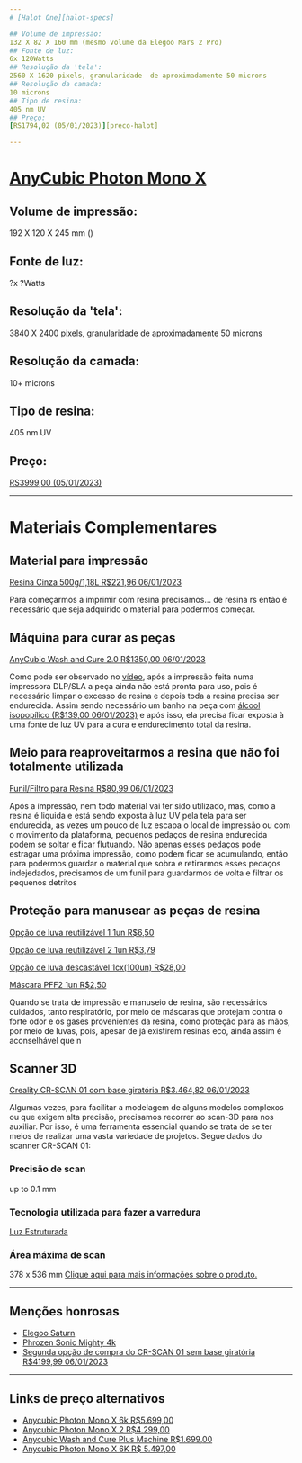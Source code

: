 ```yaml
---
# [Halot One][halot-specs]

## Volume de impressão:
132 X 82 X 160 mm (mesmo volume da Elegoo Mars 2 Pro)
## Fonte de luz:
6x 120Watts
## Resolução da 'tela':
2560 X 1620 pixels, granularidade  de aproximadamente 50 microns
## Resolução da camada:
10 microns
## Tipo de resina:
405 nm UV
## Preço:
[RS1794,02 (05/01/2023)][preco-halot]

---
```

# [AnyCubic Photon Mono X][photon-mono-x-specs]

## Volume de impressão:
192 X 120 X 245 mm ()
## Fonte de luz:
?x ?Watts
## Resolução da 'tela':
3840 X 2400 pixels, granularidade  de aproximadamente 50 microns
## Resolução da camada:
10+ microns
## Tipo de resina:
405 nm UV
## Preço:
[RS3999,00 (05/01/2023)][preco-photon-mono-x]

---
# Materiais Complementares


## Material para impressão
[Resina Cinza 500g/1,18L R$221,96 06/01/2023][preco-resina]

Para começarmos a imprimir com resina precisamos... de resina rs então é necessário que seja adquirido o material para podermos começar.

## Máquina para curar as peças
[AnyCubic Wash and Cure 2.0 R$1350,00 06/01/2023][preco-wash-and-cure]

Como pode ser observado no [vídeo][impressao-resina-specs], após a impressão feita numa impressora DLP/SLA a peça ainda não está pronta para uso, pois é necessário limpar o excesso de resina e depois toda a resina precisa ser endurecida. Assim sendo necessário um banho na peça com [álcool isopopílico (R$139,00 06/01/2023)][preco-alcool-iso] e após isso, ela precisa ficar exposta à uma fonte de luz UV para a cura e endurecimento total da resina.

## Meio para reaproveitarmos a resina que não foi totalmente utilizada
[Funil/Filtro para Resina R$80,99 06/01/2023][preco-funil-filtro]

Após a impressão, nem todo material vai ter sido utilizado, mas, como a resina é liquida e está sendo exposta à luz UV pela tela para ser endurecida, as vezes um pouco de luz escapa o local de impressão ou com o movimento da plataforma, pequenos pedaços de resina endurecida podem se soltar e ficar flutuando. Não apenas esses pedaços pode estragar uma próxima impressão, como podem ficar se acumulando, então para podermos guardar o material que sobra e retirarmos esses pedaços indejedados, precisamos de um funil para guardarmos de volta e filtrar os pequenos detritos

## Proteção para manusear as peças de resina
[Opção de luva reutilizável 1 1un R$6,50][preco-luva-1]

[Opção de luva reutilizável 2 1un R$3,79][preco-luva-2]

[Opção de luva descastável 1cx(100un) R$28,00][preco-luva-3]

[Máscara PFF2 1un R$2,50][preco-mascara]

Quando se trata de impressão e manuseio de resina, são necessários cuidados, tanto respiratório, por meio de máscaras que protejam contra o forte odor e os gases provenientes da resina, como proteção para as mãos, por meio de luvas, pois, apesar de já existirem resinas eco, ainda assim é aconselhável que n

## Scanner 3D
[Creality CR-SCAN 01 com base giratória R$3.464,82 06/01/2023][preco-cr-01]

Algumas vezes, para facilitar a modelagem de alguns modelos complexos ou que exigem alta precisão, precisamos recorrer ao scan-3D para nos auxiliar. Por isso, é uma ferramenta essencial quando se trata de se ter meios de realizar uma vasta variedade de projetos.
Segue dados do scanner CR-SCAN 01:

### Precisão de scan

up to 0.1 mm

### Tecnologia utilizada para fazer a varredura

[Luz Estruturada][luz-estruct]

### Área máxima de scan

378 x 536 mm
[Clique aqui para mais informações sobre o produto.][cr-01-specs]


---
## Menções honrosas
- [Elegoo Saturn][elegoo-saturn-specs]
- [Phrozen Sonic Mighty 4k][sonic-mighty-specs]
- [Segunda opção de compra do CR-SCAN 01 sem base giratória R$4199,99 06/01/2023][preco-cr-01-2]

---
## Links de preço alternativos
- [Anycubic Photon Mono X 6k R$5.699,00][preco1-photon-mono-x]
- [Anycubic Photon Mono X 2 R$4.299,00][preco2-photon-mono-x]
- [Anycubic Wash and Cure Plus Machine R$1.699,00][preco1-wash-and-cure]
- [Anycubic Photon Mono X 6K R$ 5.497,00][preco3-photon-mono-x]


[halot-specs]: https://all3dp.com/1/creality-halot-one-review-3d-printer-specs/
[preco-halot]: https://www.amazon.com.br/Impressora-Creality-RESINA-Halot-One-CL-60/dp/B09733ZZ13?__mk_pt_BR=%C3%85M%C3%85%C5%BD%C3%95%C3%91&crid=25NPO17M9AWC1&dchild=1&keywords=impressora+3d&qid=1631011144&s=computers&sprefix=Impressora+3,computers,337&sr=1-49&ufe=app_do:amzn1.fos.25548f35-0de7-44b3-b28e-0f56f3f96147&linkCode=sl1&tag=ricardoquecri-20&linkId=fba445097b2883ce6b78431a8d9c4797&language=pt_BR&ref_=as_li_ss_tl
[photon-mono-x-specs]: https://all3dp.com/1/anycubic-photon-mono-x-review-3d-printer-specs-2/
[preco-photon-mono-x]: https://produto.mercadolivre.com.br/MLB-1834871609-impressora-3d-anycubic-photon-mono-x-pronta-entrega-brasil-_JM?matt_tool=76735400&matt_word=&matt_source=google&matt_campaign_id=14303413823&matt_ad_group_id=125984298877&matt_match_type=&matt_network=g&matt_device=c&matt_creative=539354957013&matt_keyword=&matt_ad_position=&matt_ad_type=pla&matt_merchant_id=564247928&matt_product_id=MLB1834871609&matt_product_partition_id=1801766537504&matt_target_id=pla-1801766537504&gclid=CjwKCAiAh9qdBhAOEiwAvxIokwmHIo2L0QkvYrkam1kD3erxmODiXvwSmJsMJNCHYuzXNhTa1oDIoBoCl7sQAvD_BwE
[preco-wash-and-cure]: https://www.amazon.com.br/Anycubic-Wash-and-Cure-2-0/dp/B08JCSSTD5/ref=d_pd_day0_sccl_2_9/130-4263357-2179723?pd_rd_w=dHSOc&content-id=amzn1.sym.f8fbb395-09a0-46a4-a17c-8f7cd5155e6a&pf_rd_p=f8fbb395-09a0-46a4-a17c-8f7cd5155e6a&pf_rd_r=AMB5R0ERM2BANG7MQR4A&pd_rd_wg=yuXSf&pd_rd_r=b0f0ec54-da93-4b15-bb39-dc50a9956138&pd_rd_i=B08JCSSTD5&psc=1
[impressao-resina-specs]: https://www.youtube.com/watch?v=eZ0C7kOZ9lM&ab_channel=3DPrintAcademy-Impress%C3%A3o3DProeMaker
[preco-alcool-iso]: https://www.amazon.com.br/dp/B0BG6CSJ2W/ref=sspa_dk_detail_4?psc=1p13NParams&sp_csd=d2lkZ2V0TmFtZT1zcF9kZXRhaWwy&spLa=ZW5jcnlwdGVkUXVhbGlmaWVyPUEyMzk3U1ROTVZGV1lLJmVuY3J5cHRlZElkPUEwNDQzNzEzMk9KNDM2WUpJVTRBSyZlbmNyeXB0ZWRBZElkPUExMDM5NjQ3MlhWT0pRTjkySDAyTyZ3aWRnZXROYW1lPXNwX2RldGFpbDImYWN0aW9uPWNsaWNrUmVkaXJlY3QmZG9Ob3RMb2dDbGljaz10cnVl
[preco-resina]: https://www.amazon.com.br/Resina-3D-para-Impressora-Cinza/dp/B097TSB8CM/ref=d_pd_sbs_sccl_3_1/130-4263357-2179723?pd_rd_w=zOjP3&content-id=amzn1.sym.d5ffa5eb-c14b-4098-a3c1-e33e4cc20b5c&pf_rd_p=d5ffa5eb-c14b-4098-a3c1-e33e4cc20b5c&pf_rd_r=9KQ8NRMR9A2ZV65B21YP&pd_rd_wg=EaVcZ&pd_rd_r=aaa2e5d5-dd5c-4d7c-a19b-805529195f56&pd_rd_i=B097TSB8CM&th=1
[preco-funil-filtro]: https://www.amazon.com.br/inoxid%C3%A1vel-Sovol-filtro-l%C3%ADquido-impress%C3%A3o/dp/B094JD7T7V/ref=d_pd_day0_sccl_2_1/130-4263357-2179723?pd_rd_w=dHSOc&content-id=amzn1.sym.f8fbb395-09a0-46a4-a17c-8f7cd5155e6a&pf_rd_p=f8fbb395-09a0-46a4-a17c-8f7cd5155e6a&pf_rd_r=AMB5R0ERM2BANG7MQR4A&pd_rd_wg=yuXSf&pd_rd_r=b0f0ec54-da93-4b15-bb39-dc50a9956138&pd_rd_i=B094JD7T7V&psc=1
[elegoo-saturn-specs]: https://all3dp.com/1/elegoo-saturn-review-the-specs/
[sonic-mighty-specs]: https://all3dp.com/1/phrozen-sonic-mighty-4k-review-3d-printer-specs/
[preco-cr-01]: https://br.banggood.com/Creality-3D-CR-SCAN-01-Portable-536x378mm-Scanning-Area-with-3D-Scanner-Basic-or-Standard-Version-Support-Multiple-Scan-Modes-or-Powerful-Model-Processing-Method-p-1834481.html?imageAb=1&p=QG080417015390201712&utm_campaign=17015390&utm_content=2635&akmClientCountry=BR&a=1673021136.5642&akmClientCountry=BR&cur_warehouse=CN
[cr-01-specs]: https://all3dp.com/1/best-3d-scanner-diy-handheld-app-software/#creality-cr-scan-01
[luz-estruct]: https://en.wikipedia.org/wiki/Structured-light_3D_scanner
[preco-cr-01-2]: https://www.kabum.com.br/produto/275878/scanner-3d-creality-cr-scan-01-3d-upgrade-com-tripe-usb-10fps-branco-4008050016?gclid=EAIaIQobChMI_Mng0KSz_AIVkUFIAB0cCwmBEAQYASABEgIwxvD_BwE
[preco-luva-1]: https://www.episonline.com.br/luva-de-latex-com-forro-em-verniz-silver-standard-amarela-volk-lv-verniz-st-am-volk-p3774?pp=/40.793/
[preco-luva-2]: https://www.episonline.com.br/luva-flextactil-danny-preta-tricotada-com-banho-pu-p5591?pp=/40.793/
[preco-luva-3]: https://www.episonline.com.br/luva-sensivolk-soft-nitrilico-sem-po-azul-volk-lv-sensivolk-soft-az-volk-p3979?pp=/40.793/
[preco-mascara]: https://www.episonline.com.br/mascara-pff2-sem-valvula-pro-agro-delta-plus-1870-1-p4449
[preco1-photon-mono-x]: https://www.slim3d.com.br/produtos/anycubic-photon-mono-x-6k/
[preco2-photon-mono-x]: https://www.slim3d.com.br/produtos/anycubic-photon-mono-x-2/
[preco3-photon-mono-x]: https://www.topink3d.com.br/impressora-3d-anycubic-photon-mono-x-6k?gclid=EAIaIQobChMIsPe1oKPM_AIVDNWRCh2I-QdmEAQYASABEgKVovD_BwE
[preco1-wash-and-cure]: https://www.slim3d.com.br/produtos/anycubic-wash-and-cure-plus-machine/
